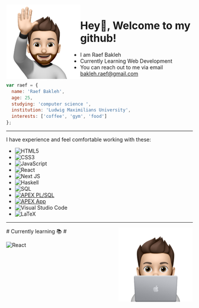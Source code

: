 <img  align="left" src="./Hi.png" width="200" height="200" /> 

# Hey👋, Welcome to my github!



- I am Raef Bakleh
- Currently Learning Web Development
- You can reach out to me via email bakleh.raef@gmail.com

```javascript
var raef = {
  name: 'Raef Bakleh',
  age: 25,
  studying: 'computer science ',
  institution: 'Ludwig Maximilians University',
  interests: ['coffee', 'gym', 'food']
};
```
---

I have experience and feel comfortable working with these:
- ![HTML5](https://img.shields.io/badge/html5-%23E34F26.svg?style=for-the-badge&logo=html5&logoColor=white)
- ![CSS3](https://img.shields.io/badge/css3-%231572B6.svg?style=for-the-badge&logo=css3&logoColor=white)
- ![JavaScript](https://img.shields.io/badge/javascript-%23323330.svg?style=for-the-badge&logo=javascript&logoColor=%23F7DF1E)
- ![React](https://img.shields.io/badge/react-%2320232a.svg?style=for-the-badge&logo=react&logoColor=%2361DAFB)
- ![Next JS](https://img.shields.io/badge/Next-black?style=for-the-badge&logo=next.js&logoColor=white)
- ![Haskell](https://img.shields.io/static/v1?style=for-the-badge&message=Haskell&color=5D4F85&logo=Haskell&logoColor=FFFFFF&label=)
- ![SQL](https://img.shields.io/badge/SQL-SQL-blue)
- [![APEX PL/SQL](https://cdn.rawgit.com/Dani3lSun/apex-github-badges/6ed914a1/badges/apex-plsql-badge.svg)](https://github.com/Dani3lSun/apex-github-badges)
- [![APEX App](https://cdn.rawgit.com/Dani3lSun/apex-github-badges/b7e95341/badges/apex-app-badge.svg)](https://github.com/Dani3lSun/apex-github-badges)
- ![Visual Studio Code](https://img.shields.io/badge/Visual%20Studio%20Code-0078d7.svg?style=for-the-badge&logo=visual-studio-code&logoColor=white)
- ![LaTeX](https://img.shields.io/badge/latex-%23008080.svg?style=for-the-badge&logo=latex&logoColor=white)

---
<img align="right" src="./Learning.png" width="200" height="200" /> 
# Currently learning 📚 #

![React](https://img.shields.io/badge/react-%2320232a.svg?style=for-the-badge&logo=react&logoColor=%2361DAFB)


